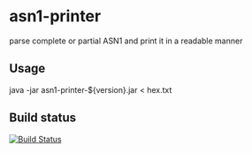 asn1-printer
============

parse complete or partial ASN1 and print it in a readable manner


Usage
-----

java -jar asn1-printer-${version}.jar < hex.txt


Build status
------------
[![Build Status](https://travis-ci.org/MaxFichtelmann/asn1-printer.png)](https://travis-ci.org/MaxFichtelmann/asn1-printer)
